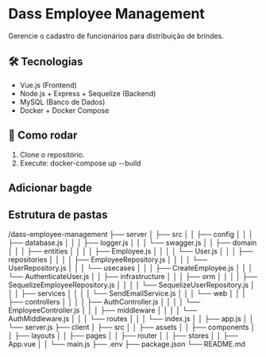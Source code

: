 # Dass Employee Management

Gerencie o cadastro de funcionários para distribuição de brindes.

## 🛠️ Tecnologias
- Vue.js (Frontend)
- Node.js + Express + Sequelize (Backend)
- MySQL (Banco de Dados)
- Docker + Docker Compose

## 🚀 Como rodar
1. Clone o repositório.
2. Execute: docker-compose up --build

## Adicionar bagde


## Estrutura de pastas 
/dass-employee-management
├── server
│   ├── src
│   │   ├── config
│   │   │   ├── database.js
│   │   │   ├── logger.js
│   │   │   └── swagger.js
│   │   ├── domain
│   │   │   ├── entities
│   │   │   │   ├── Employee.js
│   │   │   │   └── User.js
│   │   │   ├── repositories
│   │   │   │   ├── EmployeeRepository.js
│   │   │   │   └── UserRepository.js
│   │   │   └── usecases
│   │   │       ├── CreateEmployee.js
│   │   │       └── AuthenticateUser.js
│   │   ├── infrastructure
│   │   │   ├── orm
│   │   │   │   ├── SequelizeEmployeeRepository.js
│   │   │   │   └── SequelizeUserRepository.js
│   │   │   ├── services
│   │   │   │   └── SendEmailService.js
│   │   │   └── web
│   │   │       ├── controllers
│   │   │       │   ├── AuthController.js
│   │   │       │   └── EmployeeController.js
│   │   │       ├── middleware
│   │   │       │   └── AuthMiddleware.js
│   │   │       └── routes
│   │   │           └── index.js
│   │   ├── app.js
│   │   └── server.js
├── client
│   ├── src
│   │   ├── assets
│   │   ├── components
│   │   ├── layouts
│   │   ├── pages
│   │   ├── router
│   │   ├── stores
│   │   ├── App.vue
│   │   └── main.js
├── .env
├── package.json
└── README.md